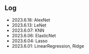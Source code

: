## Log
- 2023.6.18: AlexNet
- 2023.6.13: LeNet
- 2023.6.07: KNN
- 2023.6.06: ElasticNet
- 2023.6.04: Lasso
- 2023.6.01: LinearRegression, Ridge
